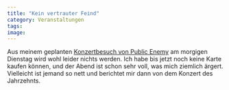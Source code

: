 ```yaml
---
title: "Kein vertrauter Feind"
category: Veranstaltungen
tags: 
image: 
---
```


Aus meinem geplanten [Konzertbesuch von Public Enemy](http://www.misantropolis.de/2008/12/konzerttipp/) am morgigen Dienstag wird wohl leider nichts werden. Ich habe bis jetzt noch keine Karte kaufen können, und der Abend ist schon sehr voll, was mich ziemlich ärgert.  
Vielleicht ist jemand so nett und berichtet mir dann von dem Konzert des Jahrzehnts.